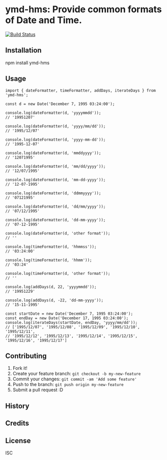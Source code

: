# ymd-hms: Provide common formats of Date and Time.

[![Build Status](https://travis-ci.org/PhilTheAir/ymd-hms.svg?branch=master)](https://travis-ci.org/PhilTheAir/ymd-hms)

## Installation

npm install ymd-hms

## Usage
```
import { dateFormatter, timeFormatter, addDays, iterateDays } from 'ymd-hms';

const d = new Date('December 7, 1995 03:24:00');

console.log(dateFormatter(d, 'yyyymmdd'));
// '19951207'

console.log(dateFormatter(d, 'yyyy/mm/dd'));
// '1995/12/07'

console.log(dateFormatter(d, 'yyyy-mm-dd'));
// '1995-12-07'

console.log(dateFormatter(d, 'mmddyyyy'));
// '12071995'

console.log(dateFormatter(d, 'mm/dd/yyyy'));
// '12/07/1995'

console.log(dateFormatter(d, 'mm-dd-yyyy'));
// '12-07-1995'

console.log(dateFormatter(d, 'ddmmyyyy'));
// '07121995'

console.log(dateFormatter(d, 'dd/mm/yyyy'));
// '07/12/1995'

console.log(dateFormatter(d, 'dd-mm-yyyy'));
// '07-12-1995'

console.log(dateFormatter(d, 'other format'));
// ''

console.log(timeFormatter(d, 'hhmmss'));
// '03:24:00'

console.log(timeFormatter(d, 'hhmm'));
// '03:24'

console.log(timeFormatter(d, 'other format'));
// ''

console.log(addDays(d, 22, 'yyyymmdd'));
// '19951229'

console.log(addDays(d, -22, 'dd-mm-yyyy'));
// '15-11-1995'

const startDate = new Date('December 7, 1995 03:24:00');
const endDay = new Date('December 17, 1995 03:24:00');
console.log(iterateDays(startDate, endDay, 'yyyy/mm/dd'));
// ['1995/12/07', '1995/12/08', '1995/12/09', '1995/12/10', '1995/12/11', 
// '1995/12/12', '1995/12/13', '1995/12/14', '1995/12/15', '1995/12/16', '1995/12/17']

```
## Contributing

1. Fork it!
2. Create your feature branch: `git checkout -b my-new-feature`
3. Commit your changes: `git commit -am 'Add some feature'`
4. Push to the branch: `git push origin my-new-feature`
5. Submit a pull request :D

## History


## Credits


## License

ISC
